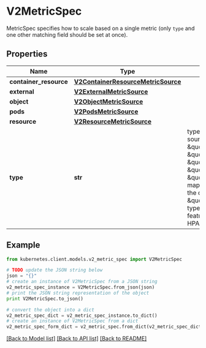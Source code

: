 # V2MetricSpec

MetricSpec specifies how to scale based on a single metric (only `type` and one other matching field should be set at once).

## Properties
Name | Type | Description | Notes
------------ | ------------- | ------------- | -------------
**container_resource** | [**V2ContainerResourceMetricSource**](V2ContainerResourceMetricSource.md) |  | [optional] 
**external** | [**V2ExternalMetricSource**](V2ExternalMetricSource.md) |  | [optional] 
**object** | [**V2ObjectMetricSource**](V2ObjectMetricSource.md) |  | [optional] 
**pods** | [**V2PodsMetricSource**](V2PodsMetricSource.md) |  | [optional] 
**resource** | [**V2ResourceMetricSource**](V2ResourceMetricSource.md) |  | [optional] 
**type** | **str** | type is the type of metric source.  It should be one of \&quot;ContainerResource\&quot;, \&quot;External\&quot;, \&quot;Object\&quot;, \&quot;Pods\&quot; or \&quot;Resource\&quot;, each mapping to a matching field in the object. Note: \&quot;ContainerResource\&quot; type is available on when the feature-gate HPAContainerMetrics is enabled | 

## Example

```python
from kubernetes.client.models.v2_metric_spec import V2MetricSpec

# TODO update the JSON string below
json = "{}"
# create an instance of V2MetricSpec from a JSON string
v2_metric_spec_instance = V2MetricSpec.from_json(json)
# print the JSON string representation of the object
print V2MetricSpec.to_json()

# convert the object into a dict
v2_metric_spec_dict = v2_metric_spec_instance.to_dict()
# create an instance of V2MetricSpec from a dict
v2_metric_spec_form_dict = v2_metric_spec.from_dict(v2_metric_spec_dict)
```
[[Back to Model list]](../README.md#documentation-for-models) [[Back to API list]](../README.md#documentation-for-api-endpoints) [[Back to README]](../README.md)


